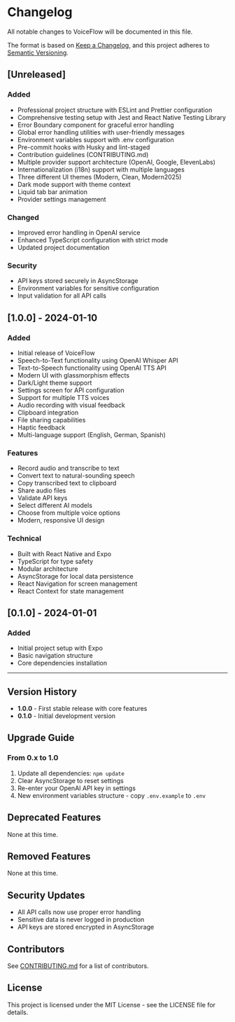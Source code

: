 # Changelog

All notable changes to VoiceFlow will be documented in this file.

The format is based on [Keep a Changelog](https://keepachangelog.com/en/1.0.0/),
and this project adheres to [Semantic Versioning](https://semver.org/spec/v2.0.0.html).

## [Unreleased]

### Added

- Professional project structure with ESLint and Prettier configuration
- Comprehensive testing setup with Jest and React Native Testing Library
- Error Boundary component for graceful error handling
- Global error handling utilities with user-friendly messages
- Environment variables support with .env configuration
- Pre-commit hooks with Husky and lint-staged
- Contribution guidelines (CONTRIBUTING.md)
- Multiple provider support architecture (OpenAI, Google, ElevenLabs)
- Internationalization (i18n) support with multiple languages
- Three different UI themes (Modern, Clean, Modern2025)
- Dark mode support with theme context
- Liquid tab bar animation
- Provider settings management

### Changed

- Improved error handling in OpenAI service
- Enhanced TypeScript configuration with strict mode
- Updated project documentation

### Security

- API keys stored securely in AsyncStorage
- Environment variables for sensitive configuration
- Input validation for all API calls

## [1.0.0] - 2024-01-10

### Added

- Initial release of VoiceFlow
- Speech-to-Text functionality using OpenAI Whisper API
- Text-to-Speech functionality using OpenAI TTS API
- Modern UI with glassmorphism effects
- Dark/Light theme support
- Settings screen for API configuration
- Support for multiple TTS voices
- Audio recording with visual feedback
- Clipboard integration
- File sharing capabilities
- Haptic feedback
- Multi-language support (English, German, Spanish)

### Features

- Record audio and transcribe to text
- Convert text to natural-sounding speech
- Copy transcribed text to clipboard
- Share audio files
- Validate API keys
- Select different AI models
- Choose from multiple voice options
- Modern, responsive UI design

### Technical

- Built with React Native and Expo
- TypeScript for type safety
- Modular architecture
- AsyncStorage for local data persistence
- React Navigation for screen management
- React Context for state management

## [0.1.0] - 2024-01-01

### Added

- Initial project setup with Expo
- Basic navigation structure
- Core dependencies installation

---

## Version History

- **1.0.0** - First stable release with core features
- **0.1.0** - Initial development version

## Upgrade Guide

### From 0.x to 1.0

1. Update all dependencies: `npm update`
2. Clear AsyncStorage to reset settings
3. Re-enter your OpenAI API key in settings
4. New environment variables structure - copy `.env.example` to `.env`

## Deprecated Features

None at this time.

## Removed Features

None at this time.

## Security Updates

- All API calls now use proper error handling
- Sensitive data is never logged in production
- API keys are stored encrypted in AsyncStorage

## Contributors

See [CONTRIBUTING.md](CONTRIBUTING.md) for a list of contributors.

## License

This project is licensed under the MIT License - see the LICENSE file for details.
